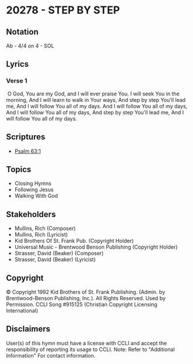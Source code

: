 # 20278 - STEP BY STEP

## Notation

Ab - 4/4 on 4 - SOL

## Lyrics

### Verse 1

 O God, You are my God, and I will ever praise You. I will seek You in the morning, And I will learn to walk in Your ways, And step by step You'll lead me, And I will follow You all of my days. And I will follow You all of my days, And I will follow You all of my days, And step by step You'll lead me, And I will follow You all of my days.


## Scriptures

- [Psalm 63:1](https://www.biblegateway.com/passage/?search=Psalm%2063%3A1)

## Topics

- Closing Hymns
- Following Jesus
- Walking With God

## Stakeholders

- Mullins, Rich (Composer)
- Mullins, Rich (Lyricist)
- Kid Brothers Of St. Frank Pub. (Copyright Holder)
- Universal Music - Brentwood Benson Publishing (Copyright Holder)
- Strasser, David (Beaker) (Composer)
- Strasser, David (Beaker) (Lyricist)

## Copyright

© Copyright 1992 Kid Brothers of St. Frank Publishing. (Admin. by Brentwood-Benson Publishing, Inc.). All Rights Reserved. Used by Permission. CCLI Song #915125
(Christian Copyright Licensing International)

## Disclaimers

User(s) of this hymn must have a license with CCLI and accept the responsibility of reporting its usage to CCLI.
Note: Refer to "Additional Information" For contact information.

